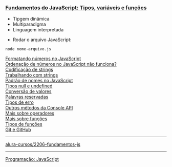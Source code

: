 <a href="https://cursos.alura.com.br/course/fundamentos-javascript-tipos-variaveis-funcoes/task/94080"><h3>Fundamentos do JavaScript: Tipos, variáveis e funções</h3></a>

<ul>
    <li>Tipgem dinâmica</li>
    <li>Multiparadigma</li>
    <li>Linguagem interpretada</li>
</ul>

- Rodar o arquivo JavaScript:
```
node nome-arquivo.js
```

<a href="https://www.alura.com.br/artigos/formatando-numeros-no-javascript">Formatando números no JavaScript</a>
<br>
<a href="https://www.alura.com.br/artigos/ordenacao-de-numeros-no-javascript-nao-funciona">Ordenação de números no JavaScript não funciona?</a>
<br>
<a href="https://cursos.alura.com.br/course/fundamentos-javascript-tipos-variaveis-funcoes/task/94101">Codificação de strings</a>
<br>
<a href="https://cursos.alura.com.br/course/fundamentos-javascript-tipos-variaveis-funcoes/task/94103">Trabalhando com strings</a>
<br>
<a href="https://cursos.alura.com.br/course/fundamentos-javascript-tipos-variaveis-funcoes/task/94105">Padrão de nomes no JavaScript</a>
<br>
<a href="https://cursos.alura.com.br/course/fundamentos-javascript-tipos-variaveis-funcoes/task/94106">Tipos null e undefined</a>
<br>
<a href="https://cursos.alura.com.br/course/fundamentos-javascript-tipos-variaveis-funcoes/task/94131">Conversão de valores</a>
<br>
<a href="https://cursos.alura.com.br/course/fundamentos-javascript-tipos-variaveis-funcoes/task/94132">Palavras reservadas</a>
<br>
<a href="https://cursos.alura.com.br/course/fundamentos-javascript-tipos-variaveis-funcoes/task/94137">Tipos de erro</a>
<br>
<a href="https://cursos.alura.com.br/course/fundamentos-javascript-tipos-variaveis-funcoes/task/94138">Outros métodos da Console API</a>
<br>
<a href="https://cursos.alura.com.br/course/fundamentos-javascript-tipos-variaveis-funcoes/task/94142">Mais sobre operadores</a>
<br>
<a href="https://cursos.alura.com.br/course/fundamentos-javascript-tipos-variaveis-funcoes/task/94148">Mais sobre funções</a>
<br>
<a href="https://cursos.alura.com.br/course/fundamentos-javascript-tipos-variaveis-funcoes/task/94151">Tipos de funções</a>
<br>
<a href="https://cursos.alura.com.br/course/fundamentos-javascript-tipos-variaveis-funcoes/task/94154">Git e GitHub</a>
<br><hr>
<a href="https://github.com/alura-cursos/2206-fundamentos-js">alura-cursos/2206-fundamentos-js</a>
<br><hr>
<a href="https://cursos.alura.com.br/category/programacao/javascript-programacao">Programação: JavaScript</a>